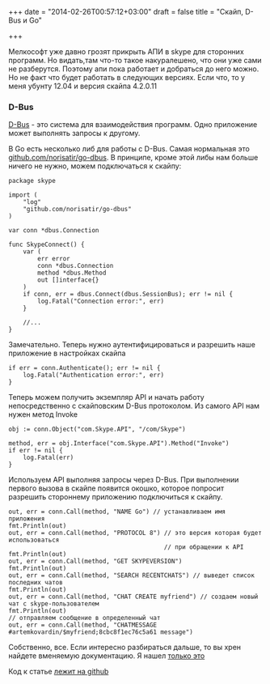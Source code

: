 +++
date = "2014-02-26T00:57:12+03:00"
draft = false
title = "Cкайп, D-Bus и Go"

+++

<p>Мелкософт уже давно грозят прикрыть АПИ в skype для сторонних программ. Но видать,там что-то такое накуралешено, что они уже сами не разберутся. Поэтому апи пока работает и добраться до него можно. Но не факт что будет работать в следующих версиях. Если что, то у меня убунту 12.04 и версия скайпа 4.2.0.11</p>

<h3>D-Bus</h3>

<p><a href="http://ru.wikipedia.org/wiki/D-Bus">D-Bus</a> - это система для взаимодействия программ. Одно приложение может выполнять запросы к другому.</p>

<p>В Go есть несколько либ для работы с D-Bus. Самая нормальная это <a href="https://github.com/norisatir/go-dbus">github.com/norisatir/go-dbus</a>. В принципе, кроме этой либы нам больше ничего не нужно, можем подключаться к скайпу:</p>

<pre>
<code>package skype

import (
    &quot;log&quot;
    &quot;github.com/norisatir/go-dbus&quot;
)

var conn *dbus.Connection

func SkypeConnect() {
    var (
        err error
        conn *dbus.Connection
        method *dbus.Method
        out []interface{}
    )
    if conn, err = dbus.Connect(dbus.SessionBus); err != nil {
        log.Fatal(&quot;Connection error:&quot;, err)
    }

    //...
}
</code></pre>

<p>Замечательно. Теперь нужно аутентифицироваться и разрешить наше приложение в настройках скайпа</p>

<pre>
<code>if err = conn.Authenticate(); err != nil {
    log.Fatal(&quot;Authentication error:&quot;, err)
}
</code></pre>

<p>Теперь можем получить экземпляр API и начать работу непосредственно с скайповским D-Bus протоколом. Из самого API нам нужен метод Invoke</p>

<pre>
<code>obj := conn.Object(&quot;com.Skype.API&quot;, &quot;/com/Skype&quot;)

method, err = obj.Interface(&quot;com.Skype.API&quot;).Method(&quot;Invoke&quot;)
if err != nil {
    log.Fatal(err)
}
</code></pre>

<p>Используем API выполняя запросы через D-Bus. При выполнении первого вызова в скайпе появится окошко, которое попросит разрешить стороннему приложению подключиться к скайпу.</p>

<pre>
<code>out, err = conn.Call(method, &quot;NAME Go&quot;) // устанавливаем имя приложения
fmt.Println(out)
out, err = conn.Call(method, &quot;PROTOCOL 8&quot;) // это версия которая будет использоваться
                                           // при обращении к API
fmt.Println(out)
out, err = conn.Call(method, &quot;GET SKYPEVERSION&quot;)
fmt.Println(out)
out, err = conn.Call(method, &quot;SEARCH RECENTCHATS&quot;) // выведет список последних чатов
fmt.Println(out)
out, err = conn.Call(method, &quot;CHAT CREATE myfriend&quot;) // создаем новый чат с skype-пользователем
fmt.Println(out)
// отправляем сообщение в определенный чат
out, err = conn.Call(method, &quot;CHATMESSAGE #artemkovardin/$myfriend;8cbc8f1ec76c5a61 message&quot;)
</code></pre>

<p>Собственно, все. Если интересно разбираться дальше, то вы хрен найдете вменяемую документацию. Я нашел <a href="http://4gopgers.com/skype/ApiDoc-DesktopEdition.html">только это</a></p>

<p>Код к статье <a href="https://github.com/4gophers/skype-example">лежит на github</a></p>
